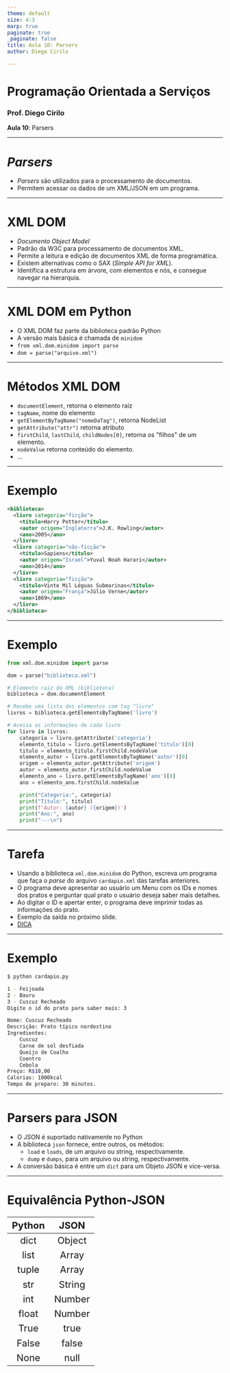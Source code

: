 ```yaml
---
theme: default
size: 4:3
marp: true
paginate: true
_paginate: false
title: Aula 10: Parsers
author: Diego Cirilo

---
```

<style>
img {
  display: block;
  margin: 0 auto;
}
</style>

# <!-- fit --> Programação Orientada a Serviços

### Prof. Diego Cirilo

**Aula 10**: Parsers

---
# *Parsers*
- *Parsers* são utilizados para o processamento de documentos.
- Permitem acessar os dados de um XML/JSON em um programa.

---
# XML DOM
- *Documento Object Model*
- Padrão da W3C para processamento de documentos XML.
- Permite a leitura e edição de documentos XML de forma programática.
- Existem alternativas como o SAX (*Simple API for XML*).
- Identifica a estrutura em árvore, com elementos e nós, e consegue navegar na hierarquia.

---
# XML DOM em Python
- O XML DOM faz parte da biblioteca padrão Python
- A versão mais básica é chamada de `minidom`
- `from xml.dom.minidom import parse`
- `dom = parse("arquivo.xml")` 

---
# Métodos XML DOM
- `documentElement`, retorna o elemento raiz
- `tagName`, nome do elemento
- `getElementByTagName("nomeDaTag")`, retorna NodeList
- `getAttribute("attr")` retorna atributo
- `firstChild`, `lastChild`, `childNodes[0]`, retorna os "filhos" de um elemento.
- `nodeValue` retorna conteúdo do elemento.
- ...

---
# Exemplo
```xml
<biblioteca>
  <livro categoria="ficção">
    <título>Harry Potter</título>
    <autor origem="Inglaterra">J.K. Rowling</autor>
    <ano>2005</ano>
  </livro>
  <livro categoria="não-ficção">
    <título>Sapiens</título>
    <autor origem="Israel">Yuval Noah Harari</autor>
    <ano>2014</ano>
  </livro>
  <livro categoria="ficção">
    <título>Vinte Mil Léguas Submarinas</título>
    <autor origem="França">Júlio Verne</autor>
    <ano>1869</ano>
  </livro>
</biblioteca>
```

---
# Exemplo
```python
from xml.dom.minidom import parse

dom = parse("biblioteca.xml")

# Elemento raiz do XML (biblioteca)
biblioteca = dom.documentElement

# Recebe uma lista dos elementos com tag "livro"
livros = biblioteca.getElementsByTagName('livro')

# Acessa as informações de cada livro
for livro in livros:
    categoria = livro.getAttribute('categoria')
    elemento_titulo = livro.getElementsByTagName('título')[0]
    titulo = elemento_titulo.firstChild.nodeValue
    elemento_autor = livro.getElementsByTagName('autor')[0]
    origem = elemento_autor.getAttribute('origem')
    autor = elemento_autor.firstChild.nodeValue
    elemento_ano = livro.getElementsByTagName('ano')[0]
    ano = elemento_ano.firstChild.nodeValue

    print("Categoria:", categoria)
    print("Título:", titulo)
    print(f'Autor: {autor} ({origem})')
    print("Ano:", ano)
    print("---\n")
```
---
# Tarefa
- Usando a biblioteca `xml.dom.minidom` do Python, escreva um programa que faça o *parse* do arquivo `cardapio.xml` das tarefas anteriores.
- O programa deve apresentar ao usuário um Menu com os IDs e nomes dos pratos e perguntar qual prato o usuário deseja saber mais detalhes.
- Ao digitar o ID e apertar enter, o programa deve imprimir todas as informações do prato.
- Exemplo da saída no próximo slide.
- [DICA](https://github.com/dvcirilo/pos-ifrn/blob/main/src/biblioteca.py)

---
# Exemplo
```sh
$ python cardapio.py

1 - Feijoada
2 - Bauru
3 - Cuscuz Recheado
Digite o id do prato para saber mais: 3

Nome: Cuscuz Recheado
Descrição: Prato típico nordestino
Ingredientes:
    Cuscuz
    Carne de sol desfiada
    Queijo de Coalho
    Coentro
    Cebola
Preço: R$10,00
Calorias: 1000kcal
Tempo de preparo: 30 minutos.
```
---
# Parsers para JSON
- O JSON é suportado nativamente no Python
- A biblioteca `json` fornece, entre outros, os métodos:
    - `load` e `loads`, de um arquivo ou *s*tring, respectivamente.
    - `dump` e `dumps`, para um arquivo ou *s*tring, respectivamente.
- A conversão básica é entre um `dict` para um Objeto JSON e vice-versa.

---
<style scoped>
table {
    height: 100%;
    width: 100%;
    font-size: 22px;
    margin-left: auto;
    margin-right: auto;
}
</style>
# Equivalência Python-JSON

| Python |	JSON  |
|:------:|:------:|
| dict	 |  Object|
| list	 |  Array |
| tuple	 |  Array |
| str	 |  String|
| int	 |  Number|
| float	 |  Number|
| True	 |  true  |
| False	 |  false |
| None	 |  null  |

---
# Exemplos

```python
import json

# Importar de um arquivo
with open('data.json') as json_file:
    parsed_data = json.load(json_file)

# Importar de uma string
json_string = '{"key": "value", "array": [1, 2, 3]}'
parsed_data = json.loads(json_string)

# Escrever em um arquivo:
data = {
    "name": "John",
    "age": 30,
    "city": "New York"
}

with open("data.json", "w") as json_file:
    json.dump(data, json_file)

# Escrever em uma string:
json_string = json.dumps(data)

```
---
# Exercício

- Baseado nos exemplos das aulas anteriores, faça o *parse* do arquivo XML da imobiliária para um arquivo JSON equivalente.

---
# Exercício
- Já com o arquivo JSON da imobiliária, faça um programa interativo para visualização dos dados dos imóveis, no mesmo padrão do exercício anterior (do cardápio).
- O programa deve apresentar ao usuário um Menu com um índice(ID) dos imóveis e perguntar qual imóvel o usuário deseja saber mais detalhes.
- Ao digitar o ID e apertar enter, o programa deve imprimir todas as informações do imóvel, em uma formatação legível.

---
# <!--fit--> Dúvidas? 🤔
